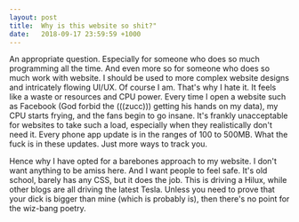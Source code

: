 ```yaml
---
layout: post
title:  Why is this website so shit?"
date:   2018-09-17 23:59:59 +1000
---
```


An appropriate question. Especially for someone who does so much programming all the time. And even more so for someone who does so much work with website. I should be used to more complex website designs and intricately flowing UI/UX. Of course I am. That's why I hate it. It feels like a waste or resources and CPU power. Every time I open a website such as Facebook (God forbid the (((zucc))) getting his hands on my data), my CPU starts frying, and the fans begin to go insane. It's frankly unacceptable for websites to take such a load, especially when they realistically don't need it. Every phone app update is in the ranges of 100 to 500MB. What the fuck is in these updates. Just more ways to track you.

Hence why I have opted for a barebones approach to my website. I don't want anything to be amiss here. And I want people to feel safe. It's old school, barely has any CSS, but it does the job. This is driving a Hilux, while other blogs are all driving the latest Tesla. Unless you need to prove that your dick is bigger than mine (which is probably is), then there's no point for the wiz-bang poetry.
